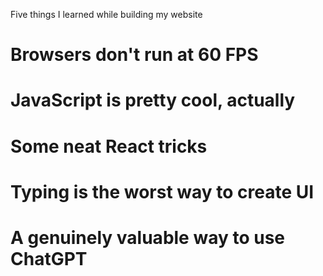 Five things I learned while building my website

# Browsers don't run at 60 FPS

# JavaScript is pretty cool, actually

# Some neat React tricks

# Typing is the worst way to create UI

# A genuinely valuable way to use ChatGPT
